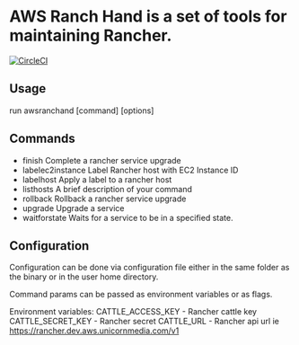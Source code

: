 # AWS Ranch Hand is a set of tools for maintaining Rancher.

[![CircleCI](https://circleci.com/gh/margic/awsranchhand.svg?style=shield)](https://circleci.com/gh/margic/awsranchhand)

## Usage
run awsranchand [command] [options]

## Commands
- finish           Complete a rancher service upgrade
- labelec2instance Label Rancher host with EC2 Instance ID
- labelhost        Apply a label to a rancher host
- listhosts        A brief description of your command
- rollback         Rollback a rancher service upgrade
- upgrade          Upgrade a service
- waitforstate     Waits for a service to be in a specified state.

## Configuration
Configuration can be done via configuration file either in the same folder as
the binary or in the user home directory.

Command params can be passed as environment variables or as flags.

Environment variables:
CATTLE_ACCESS_KEY - Rancher cattle key
CATTLE_SECRET_KEY - Rancher secret
CATTLE_URL - Rancher api url ie https://rancher.dev.aws.unicornmedia.com/v1
